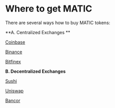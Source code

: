 # Where to get MATIC

There are several ways how to buy MATIC tokens:

\*\*A. Centralized Exchanges \*\*

[Coinbase](https://www.coinbase.com)

[Binance](https://www.binance.com)

[Bitfinex](https://www.bitfinex.com)

**B. Decentralized Exchanges**

[Sushi](https://sushi.com)

[Uniswap](https://uniswap.org)

[Bancor](https://bancor.network)
